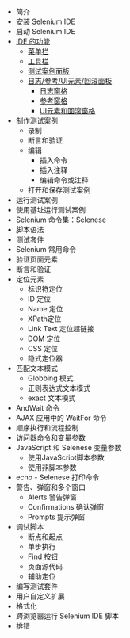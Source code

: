 - 简介
- 安装 Selenium IDE
- 启动 Selenium IDE
- [IDE 的功能](Features.md)
  - [菜单栏](Features.md#菜单栏)
  - [工具栏](Features.md#工具栏)
  - [测试案例面板](Features.md#测试用例面板)
  - [日志/参考/UI元素/回滚面板](Features.md#日志参考ui元素回滚-窗格)
    - [日志窗格](Features.md#日志窗格)
	- [参考窗格](Features.md#参考窗格)
	- [UI元素和回滚窗格](Features.md#ui-元素和回滚窗格)
- 制作测试案例
  - 录制
  - 断言和验证
  - 编辑
	- 插入命令
	- 插入注释
	- 编辑命令或注释
  - 打开和保存测试案例
- 运行测试案例
- 使用基址运行测试案例
- Selenium 命令集：Selenese
- 脚本语法
- 测试套件
- Selenium 常用命令
- 验证页面元素
- 断言和验证
- 定位元素
  - 标识符定位
  - ID 定位
  - Name 定位
  - XPath定位
  - Link Text 定位超链接
  - DOM 定位
  - CSS 定位
  - 隐式定位器
- 匹配文本模式
  - Globbing 模式
  - 正则表达式文本模式
  - exact 文本模式
- AndWait 命令
- AJAX 应用中的 WaitFor 命令
- 顺序执行和流程控制
- 访问器命令和变量参数
- JavaScript 和 Selenese 变量参数
  - 使用JavaScript脚本参数
  - 使用非脚本参数
- echo - Selenese 打印命令
- 警告、弹窗和多个窗口
  - Alerts 警告弹窗
  - Confirmations 确认弹窗
  - Prompts 提示弹窗
- 调试脚本
  - 断点和起点
  - 单步执行
  - Find 按钮
  - 页面源代码
  - 辅助定位
- 编写测试套件
- 用户自定义扩展
- 格式化
- 跨浏览器运行 Selenium IDE 脚本
- 排错